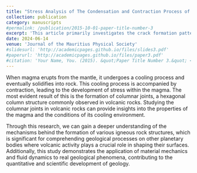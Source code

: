 ```yaml
---
title: "Stress Analysis of The Condensation and Contraction Process of Magma in a Two-dimensional Plane"
collection: publication
category: manuscripts
#permalink: /publication/2015-10-01-paper-title-number-3
excerpt: 'This article primarily investigates the crack formation patterns during the uniform cooling and contraction of magma in a two-dimensional closed system.'
date: 2024-06-14
venue: 'Journal of the Mauritius Physical Society'
#slidesurl: 'http://academicpages.github.io/files/slides3.pdf'
#paperurl: 'http://academicpages.github.io/files/paper3.pdf'
#citation: 'Your Name, You. (2015). &quot;Paper Title Number 3.&quot; <i>Journal 1</i>. 1(3).'
---
```


When magma erupts from the mantle, it undergoes a cooling process and eventually solidifies into rock. This cooling process is accompanied by contraction, leading to the development of stress within the magma. The most evident result of this is the formation of columnar joints, a hexagonal column structure commonly observed in volcanic rocks. Studying the columnar joints in volcanic rocks can provide insights into the properties of the magma and the conditions of its cooling environment.

Through this research, we can gain a deeper understanding of the mechanisms behind the formation of various igneous rock structures, which is significant for comprehending geological processes on other planetary bodies where volcanic activity plays a crucial role in shaping their surfaces. Additionally, this study demonstrates the application of material mechanics and fluid dynamics to real geological phenomena, contributing to the quantitative and scientific development of geology.
